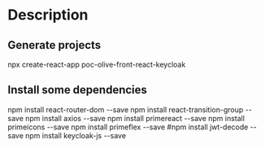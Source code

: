 # Description

## Generate projects

npx create-react-app poc-olive-front-react-keycloak

## Install some dependencies

npm install react-router-dom --save
npm install react-transition-group --save
npm install axios --save
npm install primereact --save
npm install primeicons --save
npm install primeflex --save
#npm install jwt-decode --save
npm install keycloak-js --save